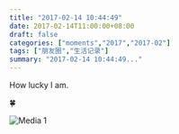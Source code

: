 ```yaml
---
title: "2017-02-14 10:44:49"
date: 2017-02-14T11:00:00+08:00
draft: false
categories: ["moments","2017","2017-02"]
tags: ["朋友圈","生活记录"]
summary: "2017-02-14 10:44:49..."
---
```


How lucky I am. 

🍀

![Media 1](/Moments/photos/2017-02-14/201702141044490.jpg)

